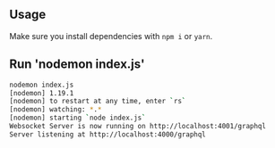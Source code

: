 ## Usage

Make sure you install dependencies with `npm i` or `yarn`.

## Run 'nodemon index.js'

```bash
nodemon index.js
[nodemon] 1.19.1
[nodemon] to restart at any time, enter `rs`
[nodemon] watching: *.*
[nodemon] starting `node index.js`
Websocket Server is now running on http://localhost:4001/graphql
Server listening at http://localhost:4000/graphql
```
